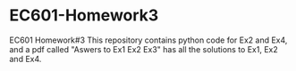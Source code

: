 # EC601-Homework3
EC601 Homework#3
This repository contains python code for Ex2 and Ex4, and a pdf called "Aswers to Ex1 Ex2 Ex3" has all the solutions to Ex1, Ex2 and Ex4.  
